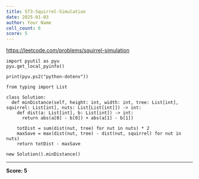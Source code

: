 ```yaml
---
title: 573-Squirrel-Simulation
date: 2025-01-03
author: Your Name
cell_count: 6
score: 5
---
```


https://leetcode.com/problems/squirrel-simulation


```
import pyutil as pyu
pyu.get_local_pyinfo()
```


```
print(pyu.ps2("python-dotenv"))
```


```
from typing import List
```


```
class Solution:
  def minDistance(self, height: int, width: int, tree: List[int], squirrel: List[int], nuts: List[List[int]]) -> int:
    def dist(a: List[int], b: List[int]) -> int:
      return abs(a[0] - b[0]) + abs(a[1] - b[1])

    totDist = sum(dist(nut, tree) for nut in nuts) * 2
    maxSave = max(dist(nut, tree) - dist(nut, squirrel) for nut in nuts)
    return totDist - maxSave
```


```
new Solution().minDistance()
```


---
**Score: 5**